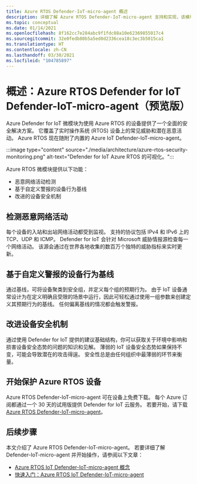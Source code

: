```yaml
---
title: Azure RTOS Defender-IoT-micro-agent 概述
description: 详细了解 Azure RTOS Defender-IoT-micro-agent 支持和实现，该模块是 Azure Defender for IoT 的一部分。
ms.topic: conceptual
ms.date: 01/14/2021
ms.openlocfilehash: 8f162cc7e284abc9f1fdc08a10e62369855017c4
ms.sourcegitcommit: 32e0fedb80b5a5ed0d2336cea18c3ec3b5015ca1
ms.translationtype: HT
ms.contentlocale: zh-CN
ms.lasthandoff: 03/30/2021
ms.locfileid: "104785897"
---
```

# <a name="overview-defender-for-iot-defender-iot-micro-agent-for-azure-rtos-preview"></a>概述：Azure RTOS Defender for IoT Defender-IoT-micro-agent（预览版）

Azure Defender for IoT 微模块为使用 Azure RTOS 的设备提供了一个全面的安全解决方案。 它覆盖了实时操作系统 (RTOS) 设备上的常见威胁和潜在恶意活动。 Azure RTOS 现在随附了内置的 Azure IoT Defender-IoT-micro-agent。

:::image type="content" source="./media/architecture/azure-rtos-security-monitoring.png" alt-text="Defender for IoT Azure RTOS 的可视化。":::


Azure RTOS 微模块提供以下功能：

- 恶意网络活动检测
- 基于自定义警报的设备行为基线
- 改进的设备安全机制

## <a name="detect-malicious-network-activities"></a>检测恶意网络活动

每个设备的入站和出站网络活动都受到监视。 支持的协议包括 IPv4 和 IPv6 上的 TCP、UDP 和 ICMP。 Defender for IoT 会针对 Microsoft 威胁情报源检查每一个网络活动。 该源会通过在世界各地收集的数百万个独特的威胁指标来实时更新。

## <a name="device-behavior-baselining-based-on-custom-alerts"></a>基于自定义警报的设备行为基线

通过基线，可将设备聚类到安全组，并定义每个组的预期行为。 由于 IoT 设备通常设计为在定义明确且受限的场景中运行，因此可轻松通过使用一组参数来创建定义其预期行为的基线。 任何偏离基线的情况都会触发警报。

## <a name="improve-your-device-security-hygiene"></a>改进设备安全机制

通过使用 Defender for IoT 提供的建议基础结构，你可以获取关于环境中影响和损害设备安全态势的问题的知识和见解。 薄弱的 IoT 设备安全态势如果保持不变，可能会导致潜在的攻击得逞。 安全性总是由任何组织中最薄弱的环节来衡量。

## <a name="get-started-protecting-azure-rtos-devices"></a>开始保护 Azure RTOS 设备

Azure RTOS Defender-IoT-micro-agent 可在设备上免费下载。 每个 Azure 订阅都通过一个 30 天的试用版提供 Defender for IoT 云服务。 若要开始，请下载 [Azure RTOS Defender-IoT-micro-agent](https://github.com/MicrosoftDocs/azure-docs/blob/master/articles/defender-for-iot/iot-security-azure-rtos.md)。 

## <a name="next-steps"></a>后续步骤

本文介绍了 Azure RTOS Defender-IoT-micro-agent。 若要详细了解 Defender-IoT-micro-agent 并开始操作，请参阅以下文章：

- [Azure RTOS IoT Defender-IoT-micro-agent 概念](concept-rtos-security-module.md)
- [快速入门：Azure RTOS IoT Defender-IoT-micro-agent](quickstart-azure-rtos-security-module.md)

